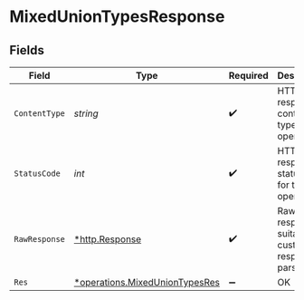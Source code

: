 # MixedUnionTypesResponse


## Fields

| Field                                                                                  | Type                                                                                   | Required                                                                               | Description                                                                            |
| -------------------------------------------------------------------------------------- | -------------------------------------------------------------------------------------- | -------------------------------------------------------------------------------------- | -------------------------------------------------------------------------------------- |
| `ContentType`                                                                          | *string*                                                                               | :heavy_check_mark:                                                                     | HTTP response content type for this operation                                          |
| `StatusCode`                                                                           | *int*                                                                                  | :heavy_check_mark:                                                                     | HTTP response status code for this operation                                           |
| `RawResponse`                                                                          | [*http.Response](https://pkg.go.dev/net/http#Response)                                 | :heavy_check_mark:                                                                     | Raw HTTP response; suitable for custom response parsing                                |
| `Res`                                                                                  | [*operations.MixedUnionTypesRes](../../../pkg/models/operations/mixeduniontypesres.md) | :heavy_minus_sign:                                                                     | OK                                                                                     |
